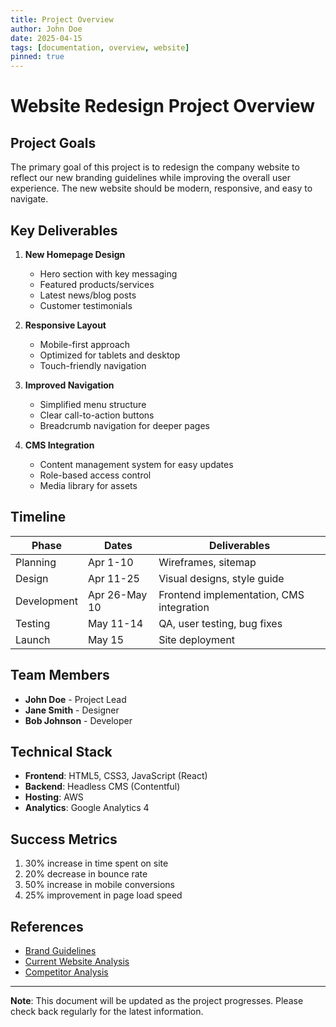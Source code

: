 ```yaml
---
title: Project Overview
author: John Doe
date: 2025-04-15
tags: [documentation, overview, website]
pinned: true
---
```


# Website Redesign Project Overview

## Project Goals

The primary goal of this project is to redesign the company website to reflect our new branding guidelines while improving the overall user experience. The new website should be modern, responsive, and easy to navigate.

## Key Deliverables

1. **New Homepage Design**
   - Hero section with key messaging
   - Featured products/services
   - Latest news/blog posts
   - Customer testimonials

2. **Responsive Layout**
   - Mobile-first approach
   - Optimized for tablets and desktop
   - Touch-friendly navigation

3. **Improved Navigation**
   - Simplified menu structure
   - Clear call-to-action buttons
   - Breadcrumb navigation for deeper pages

4. **CMS Integration**
   - Content management system for easy updates
   - Role-based access control
   - Media library for assets

## Timeline

| Phase | Dates | Deliverables |
|-------|-------|--------------|
| Planning | Apr 1-10 | Wireframes, sitemap |
| Design | Apr 11-25 | Visual designs, style guide |
| Development | Apr 26-May 10 | Frontend implementation, CMS integration |
| Testing | May 11-14 | QA, user testing, bug fixes |
| Launch | May 15 | Site deployment |

## Team Members

- **John Doe** - Project Lead
- **Jane Smith** - Designer
- **Bob Johnson** - Developer

## Technical Stack

- **Frontend**: HTML5, CSS3, JavaScript (React)
- **Backend**: Headless CMS (Contentful)
- **Hosting**: AWS
- **Analytics**: Google Analytics 4

## Success Metrics

1. 30% increase in time spent on site
2. 20% decrease in bounce rate
3. 50% increase in mobile conversions
4. 25% improvement in page load speed

## References

- [Brand Guidelines](https://company-intranet/brand-guidelines)
- [Current Website Analysis](https://company-intranet/website-audit-2025)
- [Competitor Analysis](https://company-intranet/competitor-analysis)

---

**Note**: This document will be updated as the project progresses. Please check back regularly for the latest information.
